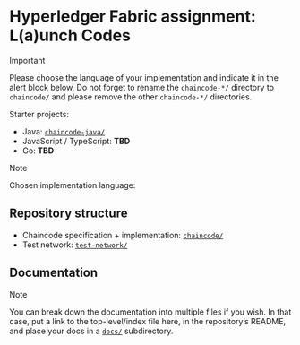 # Hyperledger Fabric assignment: L(a)unch Codes

> [!IMPORTANT]
> Please choose the language of your implementation and indicate it in the alert block below.
> Do not forget to rename the `chaincode-*/` directory to `chaincode/` and please remove the other `chaincode-*/` directories.
>
> Starter projects:
>
>  * Java: [`chaincode-java/`](chaincode-java/)
>  * JavaScript / TypeScript: **TBD**
>  * Go: **TBD**

> [!NOTE]
> Chosen implementation language: <!-- TODO -->


## Repository structure

* Chaincode specification + implementation: [`chaincode/`](chaincode/)
* Test network: [`test-network/`](test-network/)


## Documentation

> [!NOTE]
> You can break down the documentation into multiple files if you wish.
> In that case, put a link to the top-level/index file here, in the repository’s README, and place your docs in a [`docs/`](docs/) subdirectory.

<!-- TODO Your assignment documentation goes here -->
